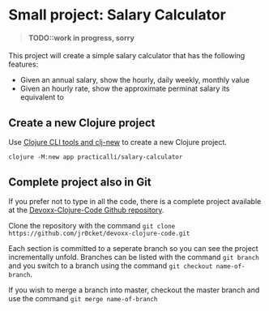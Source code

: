# Small project: Salary Calculator

> #### TODO::work in progress, sorry

   This project will create a simple salary calculator that has the following features:

  * Given an annual salary, show the hourly, daily weekly, monthly value
  * Given an hourly rate, show the approximate perminat salary its equivalent to


## Create a new Clojure project
Use [Clojure CLI tools and clj-new](/clojure-tools/install/install-clojure.html#clojure-cli-tools-common-aliases) to create a new Clojure project.

```shell
clojure -M:new app practicalli/salary-calculator
```

## Complete project also in Git

  If you prefer not to type in all the code, there is a complete project available at the [Devoxx-Clojure-Code Github repository](https://github.com/jr0cket/devoxx-clojure-code.git).

  Clone the repository with the command `git clone https://github.com/jr0cket/devoxx-clojure-code.git`

  Each section is committed to a seperate branch so you can see the project incrementally unfold.  Branches can be listed with the command `git branch` and you switch to a branch using the command `git checkout name-of-branch`.

  If you wish to merge a branch into master, checkout the master branch and use the command `git merge name-of-branch`

